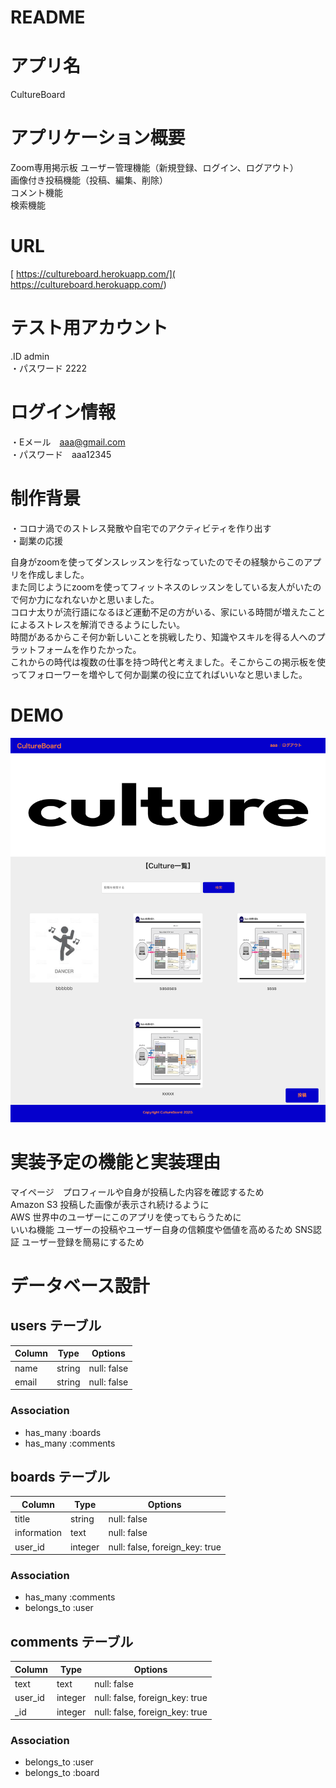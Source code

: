 # README

# アプリ名  
CultureBoard  


# アプリケーション概要  
Zoom専用掲示板
ユーザー管理機能（新規登録、ログイン、ログアウト）  
画像付き投稿機能（投稿、編集、削除）  
コメント機能  
検索機能  


# URL  
[ https://cultureboard.herokuapp.com/]( https://cultureboard.herokuapp.com/)  


# テスト用アカウント  
.ID  admin  
・パスワード  2222  


# ログイン情報  
・Eメール　aaa@gmail.com  
・パスワード　aaa12345  


# 制作背景  
・コロナ渦でのストレス発散や自宅でのアクティビティを作り出す  
・副業の応援  

自身がzoomを使ってダンスレッスンを行なっていたのでその経験からこのアプリを作成しました。  
また同じようにzoomを使ってフィットネスのレッスンをしている友人がいたので何か力になれないかと思いました。  
コロナ太りが流行語になるほど運動不足の方がいる、家にいる時間が増えたことによるストレスを解消できるようにしたい。  
時間があるからこそ何か新しいことを挑戦したり、知識やスキルを得る人へのプラットフォームを作りたかった。  
これからの時代は複数の仕事を持つ時代と考えました。そこからこの掲示板を使ってフォローワーを増やして何か副業の役に立てればいいなと思いました。  

# DEMO

![DEMO](Cultureboard.png)


# 実装予定の機能と実装理由  
マイページ　プロフィールや自身が投稿した内容を確認するため  
Amazon S3  投稿した画像が表示され続けるように  
AWS  世界中のユーザーにこのアプリを使ってもらうために  
いいね機能  ユーザーの投稿やユーザー自身の信頼度や価値を高めるため
SNS認証  ユーザー登録を簡易にするため


# データベース設計  

## users テーブル

| Column   | Type   | Options     |
| ----------| ------ | ----------- |
| name | string | null: false |
| email    | string | null: false |

### Association

- has_many :boards
- has_many :comments

## boards テーブル

| Column | Type   | Options     |
| ------ | ------ | ----------- |
| title   | string | null: false |
| information | text | null: false |
| user_id  | integer | null: false, foreign_key: true |

### Association

- has_many :comments
- belongs_to :user

## comments テーブル

| Column | Type       | Options                        |
| ------ | ---------- | ------------------------------ |
| text | text | null: false|
| user_id   | integer | null: false, foreign_key: true |
| _id  | integer | null: false, foreign_key: true |

### Association

- belongs_to :user
- belongs_to :board

